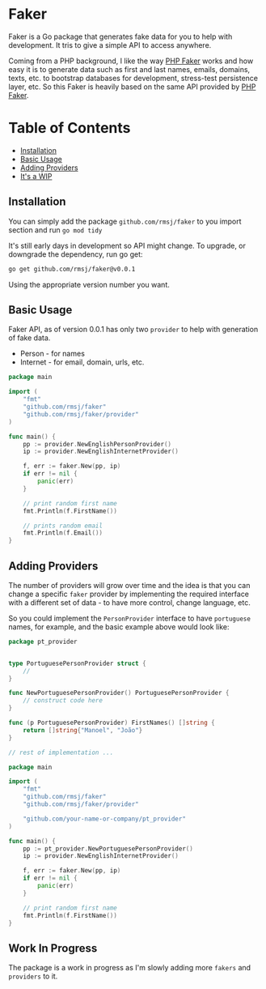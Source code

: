 # Faker

Faker is a Go package that generates fake data for you to help with development.
It tris to give a simple API to access anywhere.

Coming from a PHP background, I like the way [PHP Faker](https://github.com/fzaninotto/Faker) works and how 
easy it is to generate data such as first and last names, emails, domains, texts, etc. to bootstrap databases for 
development, stress-test persistence layer, etc. So this Faker is heavily based on the same API provided by [PHP Faker](https://github.com/fzaninotto/Faker).

# Table of Contents

- [Installation](#installation)
- [Basic Usage](#basic-usage)
- [Adding Providers](#adding-providers)
- [It's a WIP](#work-in-progress)

## Installation

You can simply add the package `github.com/rmsj/faker` to you import section and run `go mod tidy` 

It's still early days in development so API might change. 
To upgrade, or downgrade the dependency, run go get:

```sh
go get github.com/rmsj/faker@v0.0.1
```

Using the appropriate version number you want.

## Basic Usage

Faker API, as of version 0.0.1 has only two `provider` to help with generation of fake data.

- Person - for names 
- Internet - for email, domain, urls, etc.


```go
package main

import (
	"fmt"
	"github.com/rmsj/faker"
	"github.com/rmsj/faker/provider"
)

func main() {
	pp := provider.NewEnglishPersonProvider()
	ip := provider.NewEnglishInternetProvider()

	f, err := faker.New(pp, ip)
	if err != nil {
		panic(err)
	}

	// print random first name
	fmt.Println(f.FirstName())

	// prints random email
	fmt.Println(f.Email())
}
```

## Adding Providers

The number of providers will grow over time and the idea is that you can change a specific `faker` provider by implementing 
the required interface with a different set of data - to have more control, change language, etc.

So you could implement the `PersonProvider` interface to have `portuguese` names, for example, and the basic example above 
would look like:

```go
package pt_provider


type PortuguesePersonProvider struct {
	//
}

func NewPortuguesePersonProvider() PortuguesePersonProvider {
	// construct code here
}

func (p PortuguesePersonProvider) FirstNames() []string {
	return []string{"Manoel", "João"}
}

// rest of implementation ...
```

```go
package main

import (
	"fmt"
	"github.com/rmsj/faker"
	"github.com/rmsj/faker/provider"

	"github.com/your-name-or-company/pt_provider"
)

func main() {
	pp := pt_provider.NewPortuguesePersonProvider()
	ip := provider.NewEnglishInternetProvider()

	f, err := faker.New(pp, ip)
	if err != nil {
		panic(err)
	}

	// print random first name
	fmt.Println(f.FirstName())
}
```

## Work In Progress

The package is a work in progress as I'm slowly adding more `fakers` and `providers` to it.